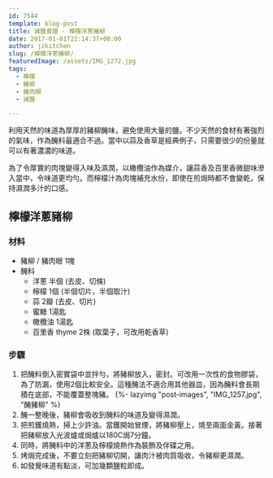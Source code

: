 ```yaml
---
id: 7544
template: blog-post
title: 減鹽食譜 - 檸檬洋蔥豬柳
date: 2017-01-01T22:14:37+00:00
author: jzkitchen
slug: /檸檬洋蔥豬柳/
featuredImage: /assets/IMG_1272.jpg
tags:
  - 檸檬
  - 豬柳
  - 豬肉眼
  - 減鹽

---
```


利用天然的味道為厚厚的豬柳醃味，避免使用大量的鹽。不少天然的食材有著強烈的氣味，作為醃料最適合不過。當中以蒜及香草是經典例子，只需要很少的份量就可以有著濃濃的味道。

為了令厚實的肉塊變得入味及濕潤，以橄欖油作為媒介，讓蒜香及百里香微甜味滲入當中，令味道更均勻。而檸檬汁為肉塊補充水份，即使在煎焗時都不會變乾，保持濕潤多汁的口感。

## 檸檬洋蔥豬柳
### 材料
- 豬柳 / 豬肉眼 1塊
- 醃料
  - 洋蔥 半個 (去皮、切條)
  - 檸檬 1個  (半個切片，半個取汁)
  - 蒜 2瓣 (去皮、切片)
  - 蜜糖 1湯匙
  - 橄欖油 1湯匙
  - 百里香 thyme 2株 (取葉子，可改用乾香草)

### 步驟
1. 把醃料倒入密實袋中並拌勻，將豬柳放入，密封。可改用一次性的食物膠袋，為了防漏，使用2個比較安全。這種醃法不適合用其他器皿，因為醃料會長期積在底部，不能覆蓋整塊豬。
   {%- lazyimg "post-images", "IMG_1257.jpg", "醃豬柳" %}
2. 醃一整晚後，豬柳會吸收到醃料的味道及變得濕潤。
3. 把煎鑊燒熱，掃上少許油。當鑊開始冒煙，將豬柳壓上，燒至兩面金黃。接著把豬柳放入光波爐或焗爐以180C焗7分鐘。
4. 同時，將醃料中的洋蔥及檸檬燒熱作為裝飾及伴碟之用。
5. 烤焗完成後，不要立刻把豬柳切開，讓肉汁被肉質吸收，令豬柳更濕潤。
6. 如發覺味道有點淡，可加幾顆鹽粒即成。


